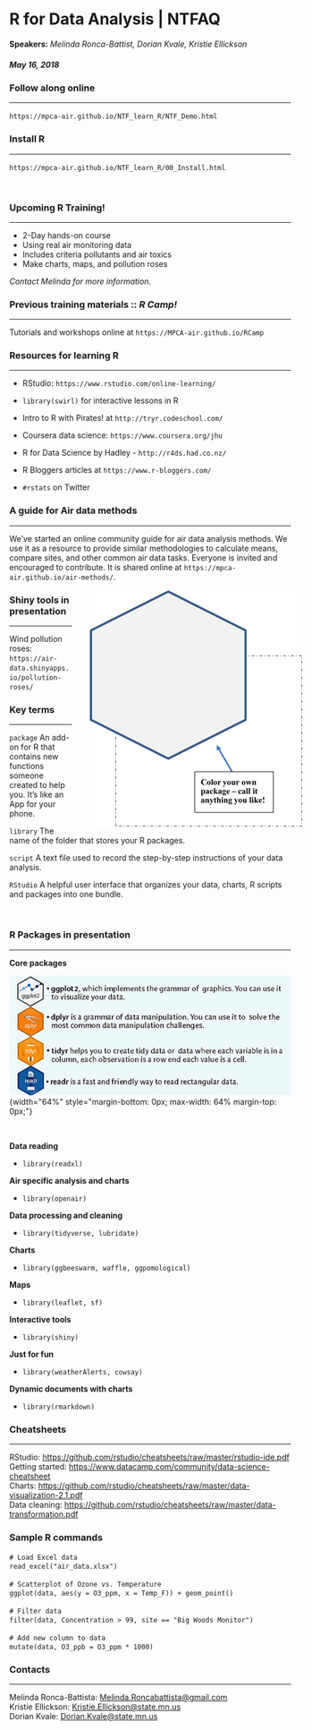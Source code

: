 
# R for Data Analysis | NTFAQ

__Speakers:__ _Melinda Ronca-Battist, Dorian Kvale, Kristie Ellickson_

##### _May 16, 2018_


### Follow along online 

---

`https://mpca-air.github.io/NTF_learn_R/NTF_Demo.html`




### Install R

---

`https://mpca-air.github.io/NTF_learn_R/00_Install.html`

<br>



### Upcoming R Training!

---

<div class="col2">

- 2-Day hands-on course
- Using real air monitoring data
- Includes criteria pollutants and air toxics
- Make charts, maps, and pollution roses

</div>

_Contact Melinda for more information._


### Previous training materials :: _R Camp!_

---

Tutorials and workshops online at `https://MPCA-air.github.io/RCamp`



### Resources for learning R

---

<div class="col2">

- RStudio: `https://www.rstudio.com/online-learning/`
- `library(swirl)` for interactive lessons in R
- Intro to R with Pirates! at `http://tryr.codeschool.com/`
- Coursera data science: `https://www.coursera.org/jhu`

- R for Data Science by Hadley - `http://r4ds.had.co.nz/`
- R Bloggers articles at `https://www.r-bloggers.com/`
- `#rstats` on Twitter

</div>


### A guide for Air data methods

---

We’ve started an online community guide for air data analysis methods. We use it as a resource to provide similar methodologies to calculate means, compare sites, and other common air data tasks. Everyone is invited and encouraged to contribute. It is shared online at `https://mpca-air.github.io/air-methods/`. 



<img src="images/your_package.png" align="right" style="margin-left: 32px; margin-right: -22px; margin-top: 2px; float: right;">


### Shiny tools in presentation

---

Wind pollution roses: `https://air-data.shinyapps.io/pollution-roses/`



### Key terms

---

`package` An add-on for R that contains new functions someone created to help you. It’s like an App for your phone.

`library` The name of the folder that stores your R packages.

`script` A text file used to record the step-by-step instructions of your data analysis.

`RStudio` A helpful user interface that organizes your data, charts, R scripts and packages into one bundle. 


<br>

### R Packages in presentation

---

__Core packages__

![](images/core_packages.png){width="64%" style="margin-bottom: 0px; max-width: 64% margin-top: 0px;"}

<br>


__Data reading__

* `library(readxl)`

__Air specific analysis and charts__

* `library(openair)`

__Data processing and cleaning__

* `library(tidyverse, lubridate)`


__Charts__

* `library(ggbeeswarm, waffle, ggpomological)`

__Maps__

* `library(leaflet, sf)`

__Interactive tools__

* `library(shiny)`

__Just for fun__

* `library(weatherAlerts, cowsay)`


__Dynamic documents with charts__

* `library(rmarkdown)`



### Cheatsheets

---

RStudio: https://github.com/rstudio/cheatsheets/raw/master/rstudio-ide.pdf   
Getting started: https://www.datacamp.com/community/data-science-cheatsheet   
Charts: https://github.com/rstudio/cheatsheets/raw/master/data-visualization-2.1.pdf     
Data cleaning: https://github.com/rstudio/cheatsheets/raw/master/data-transformation.pdf   



### Sample R commands

```{r, eval=F, echo=T}
# Load Excel data
read_excel("air_data.xlsx")

# Scatterplot of Ozone vs. Temperature
ggplot(data, aes(y = O3_ppm, x = Temp_F)) + geom_point()

# Filter data
filter(data, Concentration > 99, site == "Big Woods Monitor")

# Add new column to data
mutate(data, O3_ppb = O3_ppm * 1000)
```



### Contacts

---

Melinda Ronca-Battista: <Melinda.Roncabattista@gmail.com>  
Kristie Ellickson: <Kristie.Ellickson@state.mn.us>  
Dorian Kvale: <Dorian.Kvale@state.mn.us>



